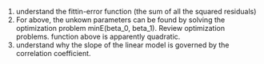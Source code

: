 1) understand the fittin-error function (the sum of all the squared residuals)
2) For above, the unkown parameters can be found by solving the optimization problem minE(beta_0, beta_1). Review optimization problems. function above is apparently quadratic.
3) understand why the slope of the linear model is governed by the correlation coefficient.
